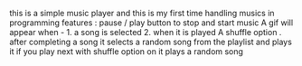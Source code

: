 this is a simple music player and this is my first time handling musics in programming 
features :
pause / play button to stop and start music
A gif will appear when -  1. a song is selected 2. when it is played
A shuffle option . after completing a song it selects a random song from the playlist and plays it
if you play next with shuffle option on it plays a random song
